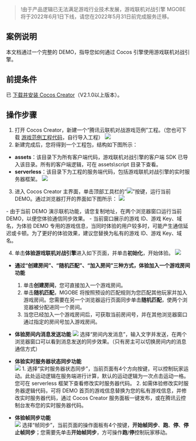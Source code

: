 >!由于产品逻辑已无法满足游戏行业技术发展，游戏联机对战引擎 MGOBE 将于2022年6月1日下线，请您在2022年5月31日前完成服务迁移。


## 案例说明
本文档通过一个完整的 DEMO，指导您如何通过 Cocos 引擎使用游戏联机对战引擎。

## 前提条件
已 [下载并安装 Cocos Creator](https://www.cocos.com/products#CocosCreator)（V2.1.0以上版本）。

## 操作步骤
1. 打开 Cocos Creator，新建一个“腾讯云联机对战游戏范例”工程。（您也可下载 [游戏范例工程代码](https://mgobe-1258556906.cos.ap-shanghai.myqcloud.com/cocos-mgobe.zip)，自行导入工程）
![](https://main.qcloudimg.com/raw/7d64a73714f259c1b588521f57c45361.png)
2. 新建完成后，您将得到一个工程包，结构如下图所示：
 - **assets**：该目录下为所有客户端代码，游戏联机对战引擎的客户端 SDK 已导入该目录。所有的客户端逻辑，可在 assets\script 目录下查看。
 - **serverless**：该目录下为工程的服务端代码，包括游戏联机对战引擎的实时服务器框架。
![](https://main.qcloudimg.com/raw/ab2ed4f6a7194067a139fd081ab4b89f.png)
3. 进入 Cocos Creator 主界面，单击顶部工具栏的“![](https://main.qcloudimg.com/raw/09071d4fabcf9239a2ce8f2d96972dac.png)”按键，运行当前 DEMO。通过浏览器打开的界面如下图所示：
![](https://main.qcloudimg.com/raw/3d69120bb52b0719ef65cc56b7d5fe0b.png)

<dx-alert infotype="notice" title="">
 - 由于当前 DEMO 演示联机功能，请您复制地址，在两个浏览器窗口运行当前 DEMO，以便您体验通信同步效果。
 - 当前窗口展示的游戏 ID、游戏 Key、域名，为体验 DEMO 专用的游戏信息，当同时体验的用户较多时，可能产生通信延迟或卡顿。为了更好的体验效果，建议您替换为私有的游戏 ID、游戏 Key、域名。
</dx-alert>


4. 单击**体验游戏联机对战引擎**进入如下页面，并单击**初始化**，开始体验。
![](https://main.qcloudimg.com/raw/f5c1e0cd448a4dcaa2c3f653a847a236.png)
  
  - **通过“创建房间”、“随机匹配”、“加入房间”三种方式，体验加入一个游戏房间功能**
    1. 单击**创建房间**，您可直接加入一个游戏房间。
    2. 单击**随机匹配**，MGOBE 将按照预设的匹配规则为您匹配其他玩家并加入游戏房间。您需要在另一个浏览器运行页面同步单击**随机匹配**，使两个浏览器被分配进同一个房间。
    3. 当您已经加入一个游戏房间后，可获取当前房间号，并在其他浏览器窗口通过指定的房间号加入游戏房间。  
   
   - **体验房间内消息发送功能**
   ![](https://main.qcloudimg.com/raw/be9d00d407e19cc3766018cc57c87bed.png)
   选择“房间内发消息”，输入文字并发送，在两个浏览器窗口可以看到消息发送的同步效果。（只有房主可以切换房间内的消息通信方式）  
 
   - **体验实时服务器状态同步功能**         
  ![](https://main.qcloudimg.com/raw/872a37aaccf9052ca3c6208fb6cb89a5.png)
    1. 选择“实时服务器状态同步”，当前页面有4个方向按键，可以控制玩家运动。此处运动逻辑在服务端进行计算，默认的运动逻辑为一次点击运动一格。您可在 serverless 框架下查看修改实时服务器代码。
    2. 如需体验修改实时服务器逻辑代码，可将 DEMO 首页的游戏信息替换为您的私有游戏信息，并修改实时服务器代码，通过 Cocos Creator 服务面板一键发布，或在腾讯云控制台发布您的实时服务器代码。
   
   -  **体验帧同步功能**  
   ![](https://main.qcloudimg.com/raw/83f8a8f914e94808330dc78473f1ca86.png)
  选择“帧同步”，当前页面的操作面板有4个按键，**开始帧同步**、**跑**、**停**、**停止帧同步**；您需要先单击**开始帧同步**，方可操作**跑**/**停**控制玩家移动。
